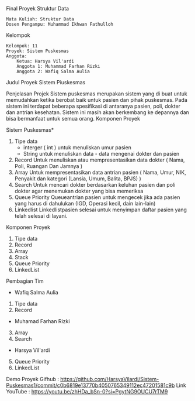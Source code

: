 Final Proyek Struktur Data

    Mata Kuliah: Struktur Data
    Dosen Pengampu: Muhammad Ikhwan Fathulloh

Kelompok

    Kelompok: 11
    Proyek: Sistem Puskesmas
    Anggota:
        Ketua: Harsya Vil'ardi
        Anggota 1: Muhammad Farhan Rizki
        Anggota 2: Wafiq Salma Aulia

Judul Proyek
    Sistem Piuskesmas

Penjelasan Projek 
    Sistem puskesmas merupakan sistem yang di buat untuk memudahkan ketika berobat baik untuk pasien dan pihak puskesmas. Pada sistem ini terdapat beberapa spesifikasi di antaranya pasien, poli, dokter dan antrian kesehatan. Sistem ini masih akan berkembang ke depannya dan bisa bermanfaat untuk semua orang.
Komponen Proyek 

Sistem Puskesmas* 
1. Tipe data
     - interger ( int ) untuk menuliskan umur pasien 
     - String untuk menuliskan data - data mengenai dokter dan pasien 
2. Record
      Untuk menuliskan atau mempresentasikan data dokter ( Nama, Poli, Ruangan Dan Jamnya ) 
3. Array 
      Untuk mempresentasikan data antrian pasien ( Nama, Umur, NIK, Penyakit dan kategori (Lansia, Umum, Balita, BPJS) ) 
4. Search
      Untuk mencari dokter berdasarkan keluhan pasien dan poli dokter agar menemukan dokter yang bisa memeriksa 
5. Queue Priority
     Queue<Pasien>antrian pasien untuk mengecek jika ada pasien yang harus di dahulukan (IGD, Operasi kecil, dain lain-lain)
6. Linkedlist
       Linkedlist<pasien>pasien selesai untuk menyimpan daftar pasien yang telah selesai di layani.

Komponen Proyek
1.  Tipe data
2.  Record
3.  Array
4.  Stack
5.  Queue Priority
6.  LinkedList

Pembagian Tim 
- Wafiq Salma Aulia 
1. Tipe data 
2. Record 

- Muhamad Farhan Rizki 
3. Array 
4. Search 

- Harsya Vil'ardi
5. Queue Priority
6. LinkedList

Demo Proyek 
Gifhub : https://github.com/HarsyaVilardi/Sistem-Puskesmas1/commit/c0b6819e13770b4050765349112ec47201581c9b
Link YouTube : https://youtu.be/zhHDa_bSn-0?si=PgytNG9OUCU7rTM9



